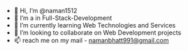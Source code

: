- 👋 Hi, I’m @naman1512
- 👀 I’m a in Full-Stack-Development
- 🌱 I’m currently learning Web Technologies and Services
- 💞️ I’m looking to collaborate on Web Development projects
- 📫 reach me on my mail -  namanbhatt991@gmail.com 

<!---
naman1512/naman1512 is a ✨ special ✨ repository because its `README.md` (this file) appears on your GitHub profile.
You can click the Preview link to take a look at your changes.
--->
